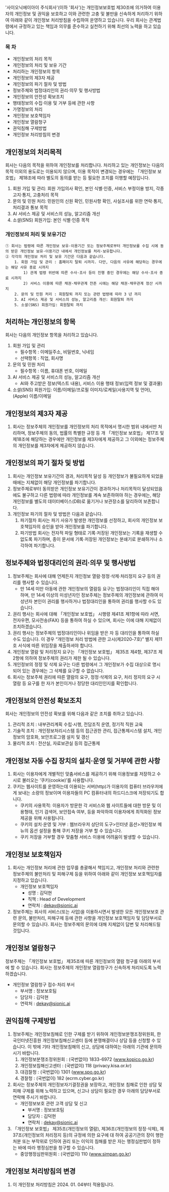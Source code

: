'사이오닉에이아이 주식회사'(이하 '회사')는 개인정보보호법 제30조에 의거하여 이용자의 개인정보 및 권익을 보호하고 이와 관련한 고충 및 불만을 신속하게 처리하기 위하여 아래와 같이 개인정보 처리방침을 수립하여 운영하고 있습니다. 우리 회사는 관계법령에서 규정하고 있는 책임과 의무를 준수하고 실천하기 위해 최선의 노력을 하고 있습니다.

### 목 차
- 개인정보의 처리 목적
- 개인정보의 처리 및 보유 기간
- 처리하는 개인정보의 항목
- 개인정보의 제3자 제공
- 개인정보의 파기 절차 및 방법
- 정보주체와 법정대리인의 권리·의무 및 행사방법
- 개인정보의 안전성 확보조치
- 행태정보의 수집·이용 및 거부 등에 관한 사항
- 가명정보의 처리
- 개인정보 보호책임자
- 개인정보 열람청구
- 권익침해 구제방법
- 개인정보 처리방침의 변경

## 개인정보의 처리목적
회사는 다음의 목적을 위하여 개인정보를 처리합니다. 처리하고 있는 개인정보는 다음의 목적 이외의 용도로는 이용되지 않으며, 이용 목적이 변경되는 경우에는 「개인정보 보호법」 제18조에 따라 별도의 동의를 받는 등 필요한 조치를 이행할 예정입니다.
1. 회원 가입 및 관리: 회원 가입의사 확인, 본인 식별·인증, 서비스 부정이용 방지, 각종 고지·통지, 고충처리 목적
2. 문의 및 민원 처리: 민원인의 신원 확인, 민원사항 확인, 사실조사를 위한 연락·통지, 처리결과 통보 목적
3. AI 서비스 제공 및 서비스의 성능, 알고리즘 개선
4. 소셜(SNS) 회원가입: 본인 식별·인증 목적
### 개인정보의 처리 및 보유기간
    ① 회사는 법령에 따른 개인정보 보유·이용기간 또는 정보주체로부터 개인정보를 수집 시에 동의 받은 개인정보 보유·이용기간 내에서 개인정보를 처리·보유합니다.
    ② 각각의 개인정보 처리 및 보유 기간은 다음과 같습니다.
        1. 회원 가입 및 관리 : 홈페이지 탈퇴 시까지. 다만, 다음의 사유에 해당하는 경우에는 해당 사유 종료 시까지
            1) 관계 법령 위반에 따른 수사·조사 등이 진행 중인 경우에는 해당 수사·조사 종료 시까지
            2) 서비스 이용에 따른 채권·채무관계 잔존 시에는 해당 채권·채무관계 정산 시까지
        2. 문의 및 민원 처리 : 회원탈퇴 까지 또는 관련 법령에 따라 3 년 까지
        3. AI 서비스 제공 및 서비스의 성능, 알고리즘 개선: 회원탈퇴 까지
        5. 소셜(SNS) 회원가입: 회원탈퇴 까지

## 처리하는 개인정보의 항목
회사는 다음의 개인정보 항목을 처리하고 있습니다.
1. 회원 가입 및 관리
    - 필수항목 : 이메일주소, 비밀번호, 닉네임
    - 선택항목 : 직업, 회사명
2. 문의 및 민원 처리
   - 필수항목 : 이름, 휴대폰 번호, 이메일
3. AI 서비스 제공 및 서비스의 성능, 알고리즘 개선
   - AI와 주고받은 정보(텍스트 내용), 서비스 이용 행태 정보(입력 정보 및 결과물)
4. 소셜(SNS) 회원가입: 이름/이메일/프로필 이미지/로케일(사용지역 및 언어), (Apple) 이름/이메일

## 개인정보의 제3자 제공
1. 회사는 정보주체의 개인정보를 개인정보의 처리 목적에서 명시한 범위 내에서만 처리하며, 정보주체의 동의, 법률의 특별한 규정 등 개 「개인정보 보호법」 제17조 및 제18조에 해당하는 경우에만 개인정보를 제3자에게 제공하고 그 이외에는 정보주체의 개인정보를 제3자에게 제공하지 않습니다.

## 개인정보의 파기 절차 및 방법
1. 회사는 개인정보 보유기간의 경과, 처리목적 달성 등 개인정보가 불필요하게 되었을 때에는 지체없이 해당 개인정보를 파기합니다.
2. 정보주체로부터 동의받은 개인정보 보유기간이 경과하거나 처리목적이 달성되었음에도 불구하고 다른 법령에 따라 개인정보를 계속 보존하여야 하는 경우에는, 해당 개인정보를 별도의 데이터베이스(DB)로 옮기거나 보관장소를 달리하여 보존합니다.
3. 개인정보 파기의 절차 및 방법은 다음과 같습니다.
    1) 파기절차
        회사는 파기 사유가 발생한 개인정보를 선정하고, 회사의 개인정보 보호책임자의 승인을 받아 개인정보를 파기합니다.
    2) 파기방법
        회사는 전자적 파일 형태로 기록·저장된 개인정보는 기록을 재생할 수 없도록 파기하며, 종이 문서에 기록·저장된 개인정보는 분쇄기로 분쇄하거나 소각하여 파기합니다.

## 정보주체와 법정대리인의 권리·의무 및 행사방법
1. 정보주체는 회사에 대해 언제든지 개인정보 열람·정정·삭제·처리정지 요구 등의 권리를 행사할 수 있습니다.
   - 만 14세 미만 아동에 관한 개인정보의 열람등 요구는 법정대리인이 직접 해야 하며, 만 14세 이상의 미성년자인 정보주체는 정보주체의 개인정보에 관하여 미성년자 본인이 권리를 행사하거나 법정대리인을 통하여 권리를 행사할 수도 있습니다.
2. 권리 행사는 회사에 대해 「개인정보 보호법」 시행령 제41조 제1항에 따라 서면, 전자우편, 모사전송(FAX) 등을 통하여 하실 수 있으며, 회사는 이에 대해 지체없이 조치하겠습니다.
3. 권리 행사는 정보주체의 법정대리인이나 위임을 받은 자 등 대리인을 통하여 하실 수도 있습니다. 이 경우 “개인정보 처리 방법에 관한 고시(제2020-7호)” 별지 제11호 서식에 따른 위임장을 제출하셔야 합니다.
4. 개인정보 열람 및 처리정지 요구는 「개인정보 보호법」 제35조 제4항, 제37조 제2항에 의하여 정보주체의 권리가 제한 될 수 있습니다.
5. 개인정보의 정정 및 삭제 요구는 다른 법령에서 그 개인정보가 수집 대상으로 명시되어 있는 경우에는 그 삭제를 요구할 수 없습니다.
6. 회사는 정보주체 권리에 따른 열람의 요구, 정정·삭제의 요구, 처리 정지의 요구 시 열람 등 요구를 한 자가 본인이거나 정당한 대리인인지를 확인합니다.

## 개인정보의 안전성 확보조치
회사는 개인정보의 안전성 확보를 위해 다음과 같은 조치를 취하고 있습니다. 
1. 관리적 조치 : 내부관리계획 수립·시행, 전담조직 운영, 정기적 직원 교육
2. 기술적 조치 : 개인정보처리시스템 등의 접근권한 관리, 접근통제시스템 설치, 개인정보의 암호화, 보안프로그램 설치 및 갱신
3. 물리적 조치 : 전산실, 자료보관실 등의 접근통제

## 개인정보 자동 수집 장치의 설치·운영 및 거부에 관한 사항
1. 회사는 이용자에게 개별적인 맞춤서비스를 제공하기 위해 이용정보를 저장하고 수시로 불러오는 ‘쿠키(cookie)’를 사용합니다.
2. 쿠키는 웹사이트를 운영하는데 이용되는 서버(http)가 이용자의 컴퓨터 브라우저에게 보내는 소량의 정보이며 이용자들의 PC 컴퓨터내의 하드디스크에 저장되기도 합니다.  
    - 쿠키의 사용목적: 이용자가 방문한 각 서비스와 웹 사이트들에 대한 방문 및 이용형태, 인기 검색어, 보안접속 여부, 등을 파악하여 이용자에게 최적화된 정보 제공을 위해 사용됩니다.
    - 쿠키의 설치·운영 및 거부 : 웹브라우저 상단의 도구>인터넷 옵션>개인정보 메뉴의 옵션 설정을 통해 쿠키 저장을 거부 할 수 있습니다.
    - 쿠키 저장을 거부할 경우 맞춤형 서비스 이용에 어려움이 발생할 수 있습니다.

<!-- ## 가명정보의 처리
회사는 통계작성, 과학적 연구, 공익적 기록보존 등을 위하여 수집한 개인정보를 특정 개인을 알아볼 수 없도록 가명처리하여 다음과 같이 처리하고 있습니다.
‣ 가명정보의 처리에 관한 사항
구분 처리 목적 처리항목 보유 및 이용기간
△△△ 연구 연령대별 △△ 분석 휴대전화번호,
△△일시, △△유형
결합데이터 분석
완료시까지
‣ 법 제28조의4(가명정보에 대한 안전조치 의무 등)에 따른 가명정보의 안전성
확보조치에 관한 사항
- 관리적 조치 : 내부관리계획 수립·시행, 정기적 직원 교육 등
- 기술적 조치 : 개인정보처리시스템 등의 접근권한 관리, 접근통제시스템 설치,
고유식별정보 등의 암호화, 보안프로그램 설치
- 물리적 조치 : 전산실, 자료보관실 등의 접근통제 -->

## 개인정보 보호책임자
1. 회사는 개인정보 처리에 관한 업무를 총괄해서 책임지고, 개인정보 처리와 관련한 정보주체의 불만처리 및 피해구제 등을 위하여 아래와 같이 개인정보 보호책임자를 지정하고 있습니다.
   -  개인정보 보호책임자
      - 성명 : 김덕현
      - 직책 : Head of Development
      - 연락처 : dekay@sionic.ai
2. 정보주체는 회사의 서비스(또는 사업)을 이용하시면서 발생한 모든 개인정보보호 관련 문의, 불만처리, 피해구제 등에 관한 사항을 개인정보 보호책임자 및 담당부서로 문의할 수 있습니다. 회사는 정보주체의 문의에 대해 지체없이 답변 및 처리해드릴 것입니다.

## 개인정보 열람청구
정보주체는 「개인정보 보호법」 제35조에 따른 개인정보의 열람 청구를 아래의 부서에 할 수 있습니다.
회사는 정보주체의 개인정보 열람청구가 신속하게 처리되도록 노력하겠습니다.
- 개인정보 열람청구 접수·처리 부서
  - 부서명 : 정보보호팀
  - 담당자 : 김덕현
  - 연락처 : dekay@sionic.ai

## 권익침해 구제방법
1. 정보주체는 개인정보침해로 인한 구제를 받기 위하여 개인정보분쟁조정위원회, 한국인터넷진흥원 개인정보침해신고센터 등에 분쟁해결이나 상담 등을 신청할 수 있습니다. 이 밖에 기타 개인정보침해의 신고, 상담에 대하여는 아래의 기관에 문의하시기 바랍니다.
   1) 개인정보분쟁조정위원회 : (국번없이) 1833-6972 (www.kopico.go.kr)
   2) 개인정보침해신고센터 : (국번없이) 118 (privacy.kisa.or.kr)
   3) 대검찰청 : (국번없이) 1301 (www.spo.go.kr)
   4) 경찰청 : (국번없이) 182 (ecrm.cyber.go.kr)
2. 회사는 정보주체의 개인정보자기결정권을 보장하고, 개인정보 침해로 인한 상담 및 피해 구제를 위해 노력하고 있으며, 신고나 상담이 필요한 경우 아래의 담당부서로 연락해 주시기 바랍니다.
   - 개인정보보호 관련 고객 상담 및 신고
      - 부서명 : 정보보호팀
      - 담당자 : 김덕현
      - 연락처 : dekay@sionic.ai
3. 「개인정보 보호법」 제35조(개인정보의 열람), 제36조(개인정보의 정정·삭제), 제37조(개인정보의 처리정지 등)의 규정에 의한 요구에 대 하여 공공기관의 장이 행한 처분 또는 부작위로 인하여 권리 또는 이익의 침해를 받은 자는 행정심판법이 정하는 바에 따라 행정심판을 청구할 수 있습니다.
   - 중앙행정심판위원회 : (국번없이) 110 (www.simpan.go.kr)

## 개인정보 처리방침의 변경
1. 이 개인정보 처리방침은 2024. 01. 04부터 적용됩니다.
<!-- 2. 이전의 개인정보 처리방침은 아래에서 확인하실 수 있습니다.
   - 20XX. X. X ~ 20XX. X. X 적용 (클릭)
   - 20XX. X. X ~ 20XX. X. X 적용 (클릭)
   - 20XX. X. X ~ 20XX. X. X 적용 (클릭) -->
